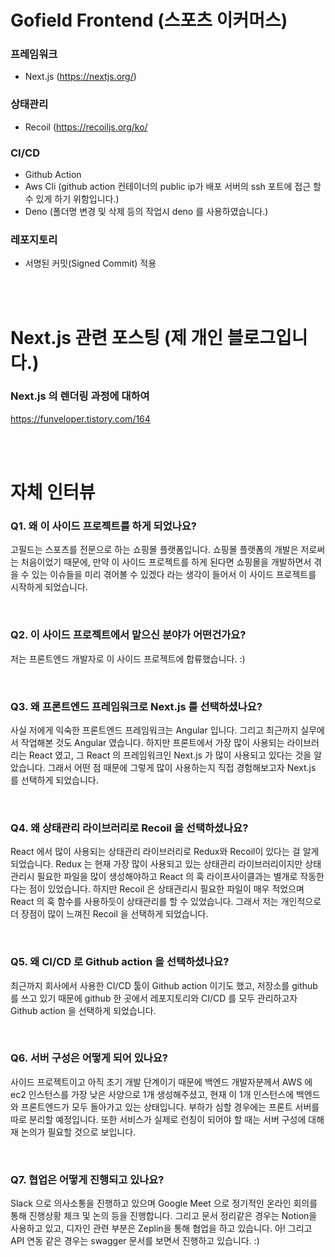 # Gofield Frontend (스포츠 이커머스)

### 프레임워크
- Next.js (https://nextjs.org/)

### 상태관리
- Recoil (https://recoiljs.org/ko/

### CI/CD
- Github Action
- Aws Cli (github action 컨테이너의 public ip가 배포 서버의 ssh 포트에 접근 할 수 있게 하기 위함입니다.)
- Deno (폴더명 변경 및 삭제 등의 작업시 deno 를 사용하였습니다.)

### 레포지토리
- 서명된 커밋(Signed Commit) 적용

<br />
<br />

# Next.js 관련 포스팅 (제 개인 블로그입니다.)

### Next.js 의 렌더링 과정에 대하여
https://funveloper.tistory.com/164

<br />
<br />

# 자체 인터뷰
### Q1. 왜 이 사이드 프로젝트를 하게 되었나요?
고필드는 스포츠를 전문으로 하는 쇼핑몰 플랫폼입니다. 쇼핑몰 플랫폼의 개발은 저로써는 처음이었기 때문에, 만약 이 사이드 프로젝트를 하게 된다면 쇼핑몰을 개발하면서 겪을 수 있는 이슈들을 미리 겪어볼 수 있겠다 라는 생각이 들어서 이 사이드 프로젝트를 시작하게 되었습니다.

<br />

### Q2. 이 사이드 프로젝트에서 맡으신 분야가 어떤건가요?
저는 프론트엔드 개발자로 이 사이드 프로젝트에 합류했습니다. :)

<br />

### Q3. 왜 프론트엔드 프레임워크로 Next.js 를 선택하셨나요?
사실 저에게 익숙한 프론트엔드 프레임워크는 Angular 입니다. 그리고 최근까지 실무에서 작업해본 것도 Angular 였습니다. 하지만 프론트에서 가장 많이 사용되는 라이브러리는 React 였고, 그 React 의 프레임워크인 Next.js 가 많이 사용되고 있다는 것을 알았습니다. 그래서 어떤 점 때문에 그렇게 많이 사용하는지 직접 경험해보고자 Next.js 를 선택하게 되었습니다. 

<br />

### Q4. 왜 상태관리 라이브러리로 Recoil 을 선택하셨나요?
React 에서 많이 사용되는 상태관리 라이브러리로 Redux와 Recoil이 있다는 걸 알게되었습니다. Redux 는 현재 가장 많이 사용되고 있는 상태관리 라이브러리이지만 상태관리시 필요한 파일을 많이 생성해야하고 React 의 훅 라이프사이클과는 별개로 작동한다는 점이 있었습니다. 하지만 Recoil 은 상태관리시 필요한 파일이 매우 적었으며 React 의 훅 함수를 사용하듯이 상태관리를 할 수 있었습니다. 그래서 저는 개인적으로 더 장점이 많이 느껴진 Recoil 을 선택하게 되었습니다.

<br />

### Q5. 왜 CI/CD 로 Github action 을 선택하셨나요?
최근까지 회사에서 사용한 CI/CD 툴이 Github action 이기도 했고, 저장소를 github 를 쓰고 있기 때문에 github 한 곳에서 레포지토리와 CI/CD 를 모두 관리하고자 Github action 을 선택하게 되었습니다.

<br />

### Q6. 서버 구성은 어떻게 되어 있나요?
사이드 프로젝트이고 아직 초기 개발 단계이기 때문에 백엔드 개발자분께서 AWS 에 ec2 인스턴스를 가장 낮은 사양으로 1개 생성해주셨고, 현재 이 1개 인스턴스에 백엔드와 프론트엔드가 모두 돌아가고 있는 상태입니다. 부하가 심할 경우에는 프론트 서버를 따로 분리할 예정입니다. 또한 서비스가 실제로 런칭이 되어야 할 때는 서버 구성에 대해 재 논의가 필요할 것으로 보입니다.

<br />

### Q7. 협업은 어떻게 진행되고 있나요?
Slack 으로 의사소통을 진행하고 있으며 Google Meet 으로 정기적인 온라인 회의를 통해 진행상황 체크 및 논의 등을 진행합니다. 그리고 문서 정리같은 경우는 Notion을 사용하고 있고, 디자인 관련 부분은 Zeplin을 통해 협업을 하고 있습니다. 아! 그리고 API 연동 같은 경우는 swagger 문서를 보면서 진행하고 있습니다. :)

